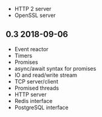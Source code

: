 * HTTP 2 server
* OpenSSL server

0.3 2018-09-06
--------------

* Event reactor
* Timers
* Promises
* async/await syntax for promises
* IO and read/write stream
* TCP server/client
* Promised threads
* HTTP server
* Redis interface
* PostgreSQL interface